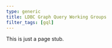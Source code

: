 ```yaml
---
type: generic
title: LDBC Graph Query Working Groups
filter_tags: [gql]
---
```


This is just a page stub.
